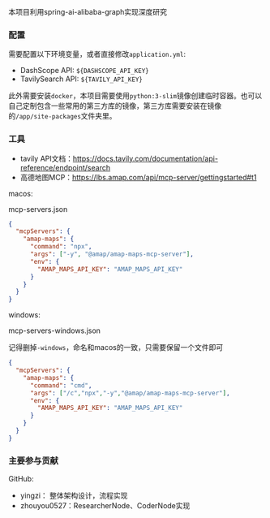 本项目利用spring-ai-alibaba-graph实现深度研究

### 配置

需要配置以下环境变量，或者直接修改`application.yml`:
- DashScope API: `${DASHSCOPE_API_KEY}`
- TavilySearch API: `${TAVILY_API_KEY}`

此外需要安装`docker`，本项目需要使用`python:3-slim`镜像创建临时容器。也可以自己定制包含一些常用的第三方库的镜像，第三方库需要安装在镜像的`/app/site-packages`文件夹里。

### 工具
- tavily API文档：https://docs.tavily.com/documentation/api-reference/endpoint/search
- 高德地图MCP：https://lbs.amap.com/api/mcp-server/gettingstarted#t1

macos:

mcp-servers.json

```json
{
  "mcpServers": {
    "amap-maps": {
      "command": "npx",
      "args": ["-y", "@amap/amap-maps-mcp-server"],
      "env": {
        "AMAP_MAPS_API_KEY": "AMAP_MAPS_API_KEY"
      }
    }
  }
}
```

windows:

mcp-servers-windows.json

记得删掉`-windows`，命名和macos的一致，只需要保留一个文件即可

```json
{
  "mcpServers": {
    "amap-maps": {
      "command": "cmd",
      "args": ["/c","npx","-y","@amap/amap-maps-mcp-server"],
      "env": {
        "AMAP_MAPS_API_KEY": "AMAP_MAPS_API_KEY"
      }
    }
  }
}
```



### 主要参与贡献
GitHub: 
- yingzi： 整体架构设计，流程实现
- zhouyou0527：ResearcherNode、CoderNode实现
